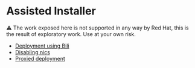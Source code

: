 # Assisted Installer

:warning: The work exposed here is not supported in any way by Red Hat, this is the result of exploratory work. Use at your own risk.

* [Deployment using Bili](./bili/README.md)
* [Disabling nics ](./disable-nic/README.md)
* [Proxied deployment](./proxied-deployment/README.md)
